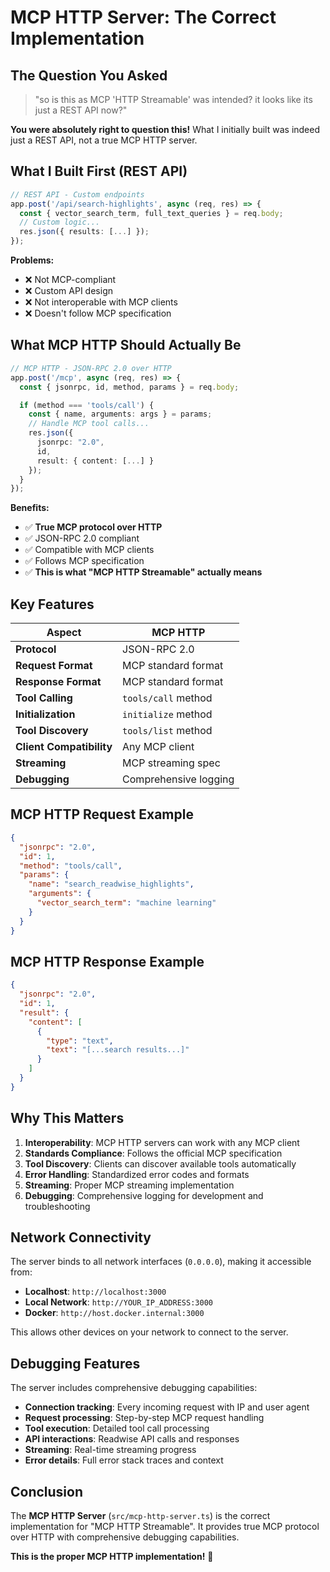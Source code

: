 # MCP HTTP Server: The Correct Implementation

## The Question You Asked

> "so is this as MCP 'HTTP Streamable' was intended? it looks like its just a REST API now?"

**You were absolutely right to question this!** What I initially built was indeed just a REST API, not a true MCP HTTP server.

## What I Built First (REST API)

```typescript
// REST API - Custom endpoints
app.post('/api/search-highlights', async (req, res) => {
  const { vector_search_term, full_text_queries } = req.body;
  // Custom logic...
  res.json({ results: [...] });
});
```

**Problems:**
- ❌ Not MCP-compliant
- ❌ Custom API design
- ❌ Not interoperable with MCP clients
- ❌ Doesn't follow MCP specification

## What MCP HTTP Should Actually Be

```typescript
// MCP HTTP - JSON-RPC 2.0 over HTTP
app.post('/mcp', async (req, res) => {
  const { jsonrpc, id, method, params } = req.body;

  if (method === 'tools/call') {
    const { name, arguments: args } = params;
    // Handle MCP tool calls...
    res.json({
      jsonrpc: "2.0",
      id,
      result: { content: [...] }
    });
  }
});
```

**Benefits:**
- ✅ **True MCP protocol over HTTP**
- ✅ JSON-RPC 2.0 compliant
- ✅ Compatible with MCP clients
- ✅ Follows MCP specification
- ✅ **This is what "MCP HTTP Streamable" actually means**

## Key Features

| Aspect | MCP HTTP |
|--------|----------|
| **Protocol** | JSON-RPC 2.0 |
| **Request Format** | MCP standard format |
| **Response Format** | MCP standard format |
| **Tool Calling** | `tools/call` method |
| **Initialization** | `initialize` method |
| **Tool Discovery** | `tools/list` method |
| **Client Compatibility** | Any MCP client |
| **Streaming** | MCP streaming spec |
| **Debugging** | Comprehensive logging |

## MCP HTTP Request Example

```json
{
  "jsonrpc": "2.0",
  "id": 1,
  "method": "tools/call",
  "params": {
    "name": "search_readwise_highlights",
    "arguments": {
      "vector_search_term": "machine learning"
    }
  }
}
```

## MCP HTTP Response Example

```json
{
  "jsonrpc": "2.0",
  "id": 1,
  "result": {
    "content": [
      {
        "type": "text",
        "text": "[...search results...]"
      }
    ]
  }
}
```

## Why This Matters

1. **Interoperability**: MCP HTTP servers can work with any MCP client
2. **Standards Compliance**: Follows the official MCP specification
3. **Tool Discovery**: Clients can discover available tools automatically
4. **Error Handling**: Standardized error codes and formats
5. **Streaming**: Proper MCP streaming implementation
6. **Debugging**: Comprehensive logging for development and troubleshooting

## Network Connectivity

The server binds to all network interfaces (`0.0.0.0`), making it accessible from:

- **Localhost**: `http://localhost:3000`
- **Local Network**: `http://YOUR_IP_ADDRESS:3000`
- **Docker**: `http://host.docker.internal:3000`

This allows other devices on your network to connect to the server.

## Debugging Features

The server includes comprehensive debugging capabilities:

- **Connection tracking**: Every incoming request with IP and user agent
- **Request processing**: Step-by-step MCP request handling
- **Tool execution**: Detailed tool call processing
- **API interactions**: Readwise API calls and responses
- **Streaming**: Real-time streaming progress
- **Error details**: Full error stack traces and context

## Conclusion

The **MCP HTTP Server** (`src/mcp-http-server.ts`) is the correct implementation for "MCP HTTP Streamable". It provides true MCP protocol over HTTP with comprehensive debugging capabilities.

**This is the proper MCP HTTP implementation!** 🎯
